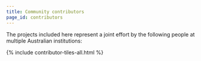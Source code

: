 ```yaml
---
title: Community contributors
page_id: contributors
---
```


The projects included here represent a joint effort by the following people at multiple Australian institutions: 

{% include contributor-tiles-all.html %}

